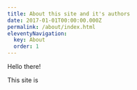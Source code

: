 ```yaml
---
title: About this site and it's authors
date: 2017-01-01T00:00:00.000Z
permalink: /about/index.html
eleventyNavigation:
  key: About
  order: 1
---
```

Hello there!

This site is 
